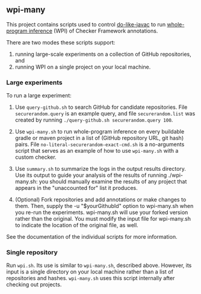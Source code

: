 ## wpi-many

This project contains scripts used to control
[do-like-javac](https://github.com/kelloggm/do-like-javac) to run
[whole-program
inference](https://checkerframework.org/manual/#whole-program-inference)
(WPI) of Checker Framework annotations.

There are two modes these scripts support:
1. running large-scale experiments on a collection of GitHub repositories, and
2. running WPI on a single project on your local machine.

### Large experiments

To run a large experiment:

1. Use `query-github.sh` to search GitHub for candidate repositories.
File `securerandom.query` is an example query, and file `securerandom.list`
was created by running `./query-github.sh securerandom.query 100`.

2. Use `wpi-many.sh` to run whole-program inference on every buildable
gradle or maven project in a list of (GitHub repository URL, git hash)
pairs.  File `no-literal-securerandom-exact-cmd.sh` is a no-arguments
script that serves as an example of how to use `wpi-many.sh` with a
custom checker.

3. Use `summary.sh` to summarize the logs in the output results directory.
Use its output to guide your analysis of the results of running ./wpi-many.sh:
you should manually examine the results of any project that appears in the
"unaccounted for" list it produces.

4. (Optional) Fork repositories and add annotations or make changes to them.
Then, supply the -u "$yourGithubId" option to wpi-many.sh when you re-run
the experiments. wpi-many.sh will use your forked version rather than
the original. You must modify the input file for wpi-many.sh to indicate
the location of the original file, as well.

See the documentation of the individual scripts for more information.

### Single repository

Run `wpi.sh`.
Its use is similar to `wpi-many.sh`, described above. However,
its input is a single directory on your local machine rather than
a list of repositories and hashes. `wpi-many.sh` uses this script internally
after checking out projects.
